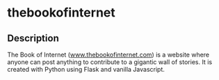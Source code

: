 # thebookofinternet
## Description
The Book of Internet (www.thebookofinternet.com) is a website where anyone can post anything to contribute to a gigantic wall of stories. It is created with Python using Flask and vanilla Javascript.
